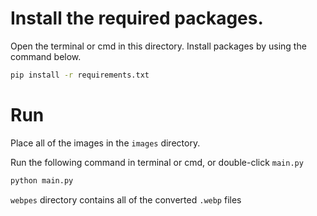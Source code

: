 # Install the required packages. 
Open the terminal or cmd in this directory. Install packages by using the command below.
```bash
pip install -r requirements.txt
```

# Run
Place all of the images in the `images` directory.

Run the following command in terminal or cmd, or double-click `main.py`
```bash
python main.py
```
`webpes` directory contains all of the converted `.webp` files